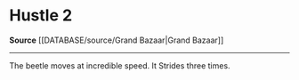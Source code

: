 ﻿---
actions: '[two-actions]'
id: '1040'
name: Hustle
rarity: Common
source: '[[DATABASE/source/Grand Bazaar|Grand Bazaar]]'
type: Action

---
# Hustle <span class="action-icon">2</span>

**Source** [[DATABASE/source/Grand Bazaar|Grand Bazaar]]

---
The beetle moves at incredible speed. It Strides three times.